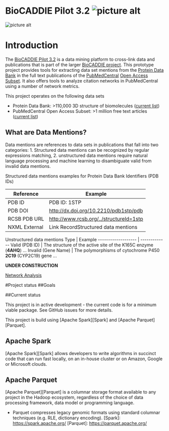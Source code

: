BioCADDIE Pilot 3.2 ![picture alt](https://github.com/rcsb/BioCaddiePilot32/blob/master/src/main/resources/biocaddie-logo.png "Title is optional")
====

![picture alt](https://github.com/rcsb/BioCaddiePilot32/blob/master/src/main/resources/biocaddie-logo.png "Title is optional")

# Introduction

The [BioCADDIE Pilot 3.2](https://biocaddie.org/group/pilot-project/pilot-project-3-2-development-citation-and-data-access-metrics-applied-rcsb/) is a data mining platform to cross-link data and publications that is part of the larger [BioCADDIE project](https://biocaddie.org/). This prototype project provides tools for extracting data set mentions from the [Protein Data Bank](http://www.rcsb.org/) in the full text publications of the [PubMedCentral](http://www.ncbi.nlm.nih.gov/pmc/) [Open Access Subset](http://www.ncbi.nlm.nih.gov/pmc/tools/openftlist/). It also offers tools to analyze citation networks in PubMedCentral using a number of network metrics.

This project operates on the following data sets

* Protein Data Bank: >110,000 3D structure of biomolecules ([current list](http://www.rcsb.org/pdb/results/results.do?qrid=E5798DC6&tabtoshow=Current))
* PubMedCentral Open Access Subset: >1 million free text articles ([current list](http://www.ncbi.nlm.nih.gov/pmc/?term=open+access[filter]))

## What are Data Mentions?

Data mentions are references to data sets in publications that fall into two categories: 1. Structured data mentions can be recognized by regular expressions matching, 2. unstructured data mentions require natural language processing and machine learning to disambiguate valid from invalid data mentions.

Structured data mentions examples for Protein Data Bank Identifiers (PDB IDs)


Reference     | Example
------------- |---------
PDB ID        | PDB ID: 1STP
PDB DOI       | http://dx.doi.org/10.2210/pdb1stp/pdb
RCSB PDB URL  | http://www.rcsb.org/../structureId=1stp
NXML External | Link RecordStructured data mentions | <ext-link .. ext-link-type=“pdb” xlink:href=“1STP”>


Unstructured data mentions
Type | Example
------------------- | -------------
Valid (PDB ID)      | The structure of the active site of the K165C enzyme (**4AHQ**) ...
Invalid (Gene Name) | The polymorphisms of cytochrome P450 **2C19** (CYP2C19) gene ...



**UNDER CONSTRUCTION**

[Network Analysis](https://github.com/rcsb/BioCaddiePilot32/blob/master/src/main/java/NetworkAnalysis.md)

#Project status
##Goals

<!---
    Provide an R package that hooks up the Genomics APIs to all of the other great existing R tools for biology. This package should be consumable by R developers.
    In addition, for non-developers, provide many Read and Variant analysis samples that can easily be run on API data without requiring a lot of prior biology or cs knowledge.
-->

##Current status

This project is in active development - the current code is for a minimum viable package. See GitHub issues for more details.

This project is build using [Apache Spark][Spark] and [Apache Parquet][Parquet].

## Apache Spark

[Apache Spark][Spark] allows developers to write algorithms in succinct code that can run fast locally, on an in-house cluster or on Amazon, Google or Microsoft clouds. 

## Apache Parquet

[Apache Parquet][Parquet] is a columnar storage format available to any project in the Hadoop ecosystem, regardless of the choice of data processing framework, data model or programming language.

- Parquet compresses legacy genomic formats using standard columnar techniques (e.g. RLE, dictionary encoding). 
[Spark]: https://spark.apache.org/
[Parquet]: https://parquet.apache.org/

